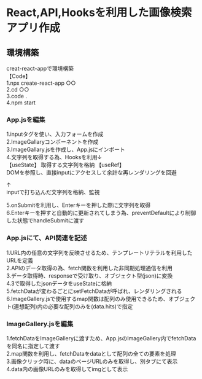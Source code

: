 # React,API,Hooksを利用した画像検索アプリ作成



## 環境構築

creat-react-appで環境構築  
【Code】  
1.npx create-react-app ○○  
2.cd ○○  
3.code .  
4.npm start  

### App.jsを編集

1.inputタグを使い、入力フォームを作成  
2.ImageGallaryコンポーネントを作成  
3.ImageGallary.jsを作成し、App.jsにインポート  
4.文字列を取得する為、Hooksを利用↓  
【useState】
取得する文字列を格納
【useRef】  
DOMを参照し、直接inputにアクセスして余計な再レンダリングを回避
  
↑  
inputで打ち込んだ文字列を格納、監視  
  
5.onSubmitを利用し、Enterキーを押した際に文字列を取得  
6.Enterキーを押すと自動的に更新されてしまう為、preventDefaultにより制御した状態でhandleSubmitに渡す  

### App.jsにて、API関連を記述

1.URL内の任意の文字列を反映させるため、テンプレートリテラルを利用したURLを定義  
2.APIのデータ取得の為、fetch関数を利用した非同期処理通信を利用  
3.データ取得時、responseで受け取り、オブジェクト型(json)に変換  
4.3で取得したjsonデータをuseStateに格納  
5.fetchDataが変わるごとにsetFetchDataが呼ばれ、レンダリングされる  
6.ImageGallery.jsで使用するmap関数は配列のみ使用できるため、オブジェクト(連想配列)内の必要な配列のみを(data.hits)で指定  

### ImageGallery.jsを編集

1.fetchDataをImageGalleryに渡すため、App.jsのImageGallery内でfetchDataを同名に指定して渡す  
2.map関数を利用し、fetchDataをdataとして配列の全ての要素を処理  
3.画像クリック時に、dataのページURLのみを取得し、別タブにて表示  
4.data内の画像URLのみを取得してimgとして表示  

